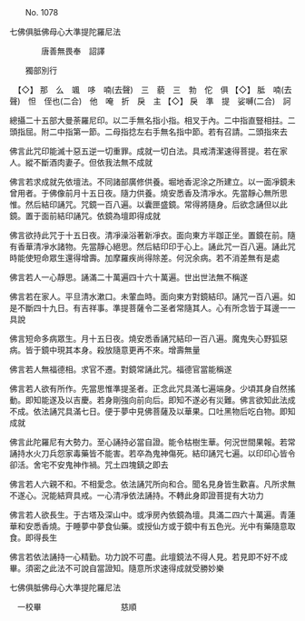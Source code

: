 ﻿　　No. 1078

七佛俱胝佛母心大準提陀羅尼法

　　　　唐善無畏奉　詔譯


　　獨部別行


　【◇】
那　么　颯　哆　喃(去聲)　三　藐　三　勃　佗　俱
【◇】
胝　喃(去聲)　怛　侄也(二合)　他　唵　折　戾　主
【◇】
戾　準　提　娑嚩(二合)　訶

總攝二十五部大曼荼羅尼印。以二手無名指小指。相叉于內。二中指直豎相拄。二頭指屈。附二中指第一節。二母指捻左右手無名指中節。若有召請。二頭指來去

佛言此咒印能滅十惡五逆一切重罪。成就一切白法。具戒清潔速得菩提。若在家人。縱不斷酒肉妻子。但依我法無不成就

佛言若求成就先依壇法。不同諸部廣修供養。堀地香泥涂之所建立。以一面凈鏡未曾用者。于佛像前月十五日夜。隨力供養。燒安悉香及清凈水。先當靜心無所思惟。然后結印誦咒。咒鏡一百八遍。以囊匣盛鏡。常得將隨身。后欲念誦但以此鏡。置于面前結印誦咒。依鏡為壇即得成就

佛言欲持此咒于十五日夜。清凈澡浴著新凈衣。面向東方半跏正坐。置鏡在前。隨有香華清凈水諸物。先當靜心絕思。然后結印印于心上。誦此咒一百八遍。誦此咒時能使短命眾生還得增壽。加摩羅疾尚得除差。何況余病。若不消差無有是處

佛言若人一心靜思。誦滿二十萬遍四十六十萬遍。世出世法無不稱遂

佛言若在家人。平旦清水漱口。未葷血時。面向東方對鏡結印。誦咒一百八遍。如是不斷四十九日。有吉祥事。準提菩薩令二圣者常隨其人。心有所念皆于耳邊一一具說

佛言短命多病眾生。月十五日夜。燒安悉香誦咒結印一百八遍。魔鬼失心野狐惡病。皆于鏡中現其本身。殺放隨意更再不來。增壽無量

佛言若人無福德相。求官不遷。對鏡常誦此咒。福德官當能稱遂

佛言若人欲有所作。先當思惟準提圣者。正念此咒具滿七遍端身。少頃其身自然搖動。即知能遂及以吉慶。若身剛強向前向后。即知不遂必有災難。佛言欲知此法成不成。依法誦咒具滿七日。便于夢中見佛菩薩及以華果。口吐黑物后吃白物。即知成就

佛言此陀羅尼有大勢力。至心誦持必當自證。能令枯樹生華。何況世間果報。若常誦持水火刀兵怨家毒藥皆不能害。若卒為鬼神傷死。結印誦咒七遍。以印印心皆令卻活。舍宅不安鬼神作禍。咒土四塊鎮之即去

佛言若人六親不和。不相愛念。依法誦咒所向和合。聞名見身皆生歡喜。凡所求無不遂心。況能結齊具戒。一心清凈依法誦持。不轉此身即證菩提有大功力

佛言若人欲長生。于古塔及深山中。或凈房內依鏡為壇。具滿二四六十萬遍。青蓮華和安悉香燒。于睡夢中夢食仙藥。或授仙方或于鏡中有五色光。光中有藥隨意取食。即得長生

佛言若依法誦持一心精勤。功力說不可盡。此壇鏡法不得人見。若見即不好不成畢。須密之此法不可說自當證知。隨意所求速得成就受勝妙樂

七佛俱胝佛母心大準提陀羅尼法

　一校畢　　　　　　　　　　慈順
